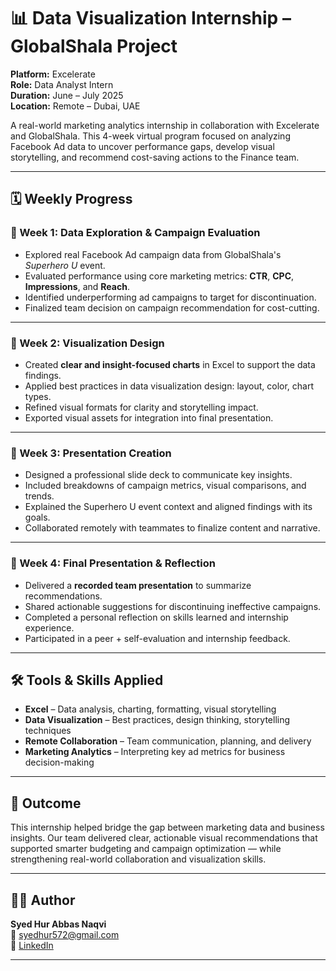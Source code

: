# 📊 Data Visualization Internship – GlobalShala Project

**Platform:** Excelerate    
**Role:** Data Analyst Intern  
**Duration:** June – July 2025  
**Location:** Remote – Dubai, UAE  

A real-world marketing analytics internship in collaboration with Excelerate and GlobalShala. This 4-week virtual program focused on analyzing Facebook Ad data to uncover performance gaps, develop visual storytelling, and recommend cost-saving actions to the Finance team.

---

## 🗓 Weekly Progress

### 📅 Week 1: Data Exploration & Campaign Evaluation

- Explored real Facebook Ad campaign data from GlobalShala's *Superhero U* event.
- Evaluated performance using core marketing metrics: **CTR**, **CPC**, **Impressions**, and **Reach**.
- Identified underperforming ad campaigns to target for discontinuation.
- Finalized team decision on campaign recommendation for cost-cutting.

---

### 🎨 Week 2: Visualization Design

- Created **clear and insight-focused charts** in Excel to support the data findings.
- Applied best practices in data visualization design: layout, color, chart types.
- Refined visual formats for clarity and storytelling impact.
- Exported visual assets for integration into final presentation.

---

### 🧩 Week 3: Presentation Creation

- Designed a professional slide deck to communicate key insights.
- Included breakdowns of campaign metrics, visual comparisons, and trends.
- Explained the Superhero U event context and aligned findings with its goals.
- Collaborated remotely with teammates to finalize content and narrative.

---

### 🎤 Week 4: Final Presentation & Reflection

- Delivered a **recorded team presentation** to summarize recommendations.
- Shared actionable suggestions for discontinuing ineffective campaigns.
- Completed a personal reflection on skills learned and internship experience.
- Participated in a peer + self-evaluation and internship feedback.

---

## 🛠 Tools & Skills Applied

- **Excel** – Data analysis, charting, formatting, visual storytelling  
- **Data Visualization** – Best practices, design thinking, storytelling techniques  
- **Remote Collaboration** – Team communication, planning, and delivery  
- **Marketing Analytics** – Interpreting key ad metrics for business decision-making

---

## 🧠 Outcome

This internship helped bridge the gap between marketing data and business insights. Our team delivered clear, actionable visual recommendations that supported smarter budgeting and campaign optimization — while strengthening real-world collaboration and visualization skills.

---

## 🙋‍♂️ Author

**Syed Hur Abbas Naqvi**  
📧 syedhur572@gmail.com  
🔗 [LinkedIn](https://www.linkedin.com/in/hurabbas05)

---
